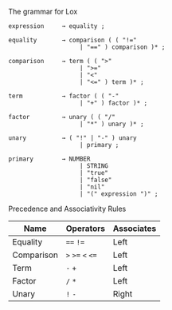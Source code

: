 The grammar for Lox

```
expression     → equality ;

equality       → comparison ( ( "!=" 
                    | "==" ) comparison )* ;

comparison     → term ( ( ">" 
                    | ">=" 
                    | "<" 
                    | "<=" ) term )* ;

term           → factor ( ( "-" 
                    | "+" ) factor )* ;

factor         → unary ( ( "/" 
                    | "*" ) unary )* ;

unary          → ( "!" | "-" ) unary
                    | primary ;

primary        → NUMBER 
                    | STRING 
                    | "true" 
                    | "false" 
                    | "nil"
                    | "(" expression ")" ;
```


Precedence and Associativity Rules

| Name | Operators | Associates |
| ---- | --------- | ---------- |
| Equality | `==` `!=` | Left |
| Comparison | `>` `>=` `<` `<=` | Left |
| Term | `-` `+` | Left |
| Factor | `/` `*` | Left |
| Unary | `!` `-` | Right |
